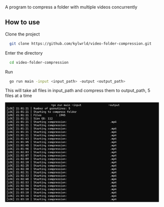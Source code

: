 A program to compress a folder with multiple videos concurrently

## How to use

Clone the project

```bash
  git clone https://github.com/kylwrld/video-folder-compression.git
```

Enter the directory

```bash
  cd video-folder-compression
```

Run

```bash
  go run main -input <input_path> -output <output_path>
```

This will take all files in input_path and compress them to output_path, 5 files at a time

![example](https://github.com/kylwrld/video-folder-compression/blob/master/images/example.png?raw=true)
